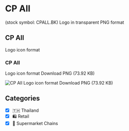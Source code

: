 # CP All
 (stock symbol: CPALL.BK) Logo in transparent PNG format

## CP All
 Logo icon format

### CP All
 Logo icon format Download PNG (73.92 KB)

![CP All
 Logo icon format Download PNG (73.92 KB)](/img/orig/CPALL.BK-18f5aefa.png)



## Categories
- [x] 🇹🇭 Thailand
- [x] 🛍️ Retail
- [x] 🛒 Supermarket Chains
